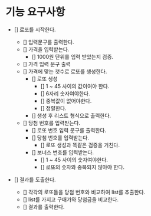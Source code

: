 # 기능 요구사항

- [] 로또를 시작한다.
  - [] 입력문구를 출력한다.
  - [] 가격을 입력받는다.
    - [] 1000원 단위를 입력 받았는지 검증.
  - [] 가격 입력 문구 출력
  - [] 가격에 맞는 갯수로 로또를 생성한다.
    - [] 로또 생성
      - [] 1 ~ 45 사이의 값이여야 한다.
      - [] 6자리 숫자여야한다.
      - [] 중복값이 없어야한다.
      - [] 정렬한다.
    - [] 생성 후 리스트 형식으로 출력한다.
  - [] 당첨 번호를 입력받는다.
    - [] 로또 번호 입력 문구를 출력한다.
    - [] 당첨 번호를 입력받는다.
      - [] 로또 생성과 똑같은 검증을 거친다.
    - [] 보너스 번호를 입력받는다.
      - [] 1 ~ 45 사이의 숫자여야한다.
      - [] 로또의 숫자와 중복되지 않아야 한다.

- [] 결과를 도출한다.
  - [] 각각의 로또들을 당첨 번호와 비교하여 list를 추출한다.
  - [] list를 가지고 구매가와 당첨금을 비교한다.
  - [] 결과를 출력한다.
